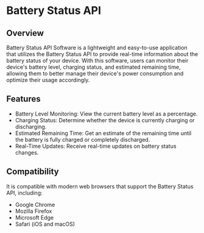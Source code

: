 # Battery Status API 
## Overview
Battery Status API Software is a lightweight and easy-to-use application that utilizes the Battery Status API to provide real-time information about the battery status of your device. With this software, users can monitor their device's battery level, charging status, and estimated remaining time, allowing them to better manage their device's power consumption and optimize their usage accordingly.
## Features
* Battery Level Monitoring: View the current battery level as a percentage.
* Charging Status: Determine whether the device is currently charging or discharging.
* Estimated Remaining Time: Get an estimate of the remaining time until the battery is fully charged or completely discharged.
* Real-Time Updates: Receive real-time updates on battery status changes.
## Compatibility
It is compatible with modern web browsers that support the Battery Status API, including:

* Google Chrome
* Mozilla Firefox
* Microsoft Edge
* Safari (iOS and macOS)